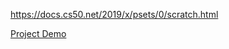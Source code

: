 https://docs.cs50.net/2019/x/psets/0/scratch.html

[Project Demo](https://scratch.mit.edu/projects/166884400/)